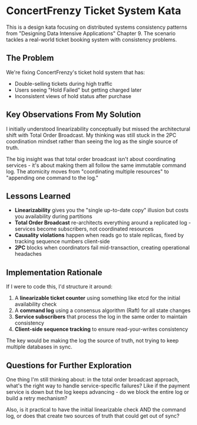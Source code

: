 # ConcertFrenzy Ticket System Kata

This is a design kata focusing on distributed systems consistency patterns from "Designing Data Intensive Applications" Chapter 9. The scenario tackles a real-world ticket booking system with consistency problems.

## The Problem

We're fixing ConcertFrenzy's ticket hold system that has:

- Double-selling tickets during high traffic
- Users seeing "Hold Failed" but getting charged later
- Inconsistent views of hold status after purchase

## Key Observations From My Solution

I initially understood linearizability conceptually but missed the architectural shift with Total Order Broadcast. My thinking was still stuck in the 2PC coordination mindset rather than seeing the log as the single source of truth.

The big insight was that total order broadcast isn't about coordinating services - it's about making them all follow the same immutable command log. The atomicity moves from "coordinating multiple resources" to "appending one command to the log."

## Lessons Learned

- **Linearizability** gives you the "single up-to-date copy" illusion but costs you availability during partitions
- **Total Order Broadcast** re-architects everything around a replicated log - services become subscribers, not coordinated resources
- **Causality violations** happen when reads go to stale replicas, fixed by tracking sequence numbers client-side
- **2PC** blocks when coordinators fail mid-transaction, creating operational headaches

## Implementation Rationale

If I were to code this, I'd structure it around:

1. A **linearizable ticket counter** using something like etcd for the initial availability check
2. A **command log** using a consensus algorithm (Raft) for all state changes
3. **Service subscribers** that process the log in the same order to maintain consistency
4. **Client-side sequence tracking** to ensure read-your-writes consistency

The key would be making the log the source of truth, not trying to keep multiple databases in sync.

## Questions for Further Exploration

One thing I'm still thinking about: in the total order broadcast approach, what's the right way to handle service-specific failures? Like if the payment service is down but the log keeps advancing - do we block the entire log or build a retry mechanism?

Also, is it practical to have the initial linearizable check AND the command log, or does that create two sources of truth that could get out of sync?
